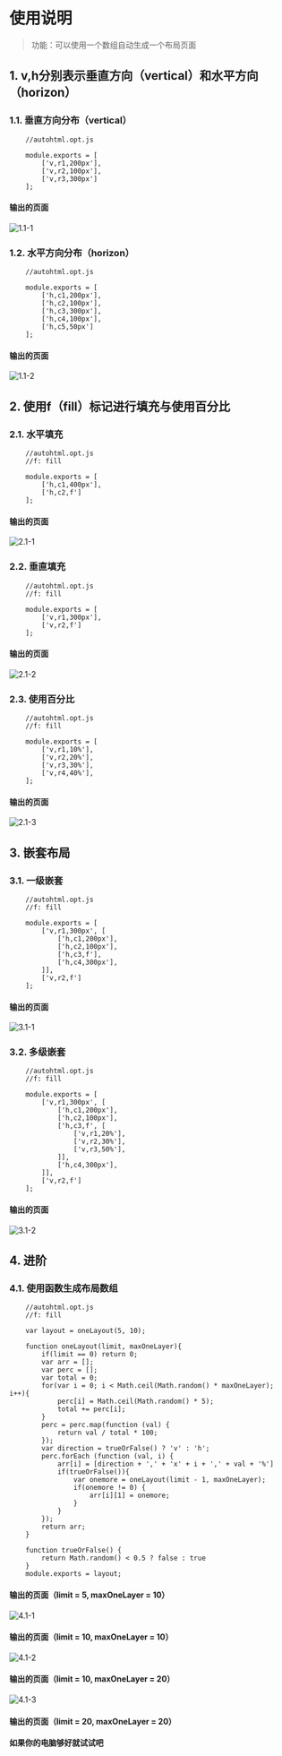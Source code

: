 # 使用说明
> 功能：可以使用一个数组自动生成一个布局页面
## 1. v,h分别表示垂直方向（vertical）和水平方向（horizon）
### 1.1. 垂直方向分布（vertical）
```
    //autohtml.opt.js
    
    module.exports = [
        ['v,r1,200px'],
        ['v,r2,100px'],
        ['v,r3,300px']
    ];
```
#### 输出的页面
![1.1-1](https://lx-img-1257957505.cos.ap-shanghai.myqcloud.com/github-autoHTML/1.1-1.png)

### 1.2. 水平方向分布（horizon）
```
    //autohtml.opt.js
    
    module.exports = [
        ['h,c1,200px'],
        ['h,c2,100px'],
        ['h,c3,300px'],
        ['h,c4,100px'],
        ['h,c5,50px']
    ];
```
#### 输出的页面
![1.1-2](https://lx-img-1257957505.cos.ap-shanghai.myqcloud.com/github-autoHTML/1.1-2.png)

## 2. 使用f（fill）标记进行填充与使用百分比
### 2.1. 水平填充
```
    //autohtml.opt.js
    //f: fill
    
    module.exports = [
        ['h,c1,400px'],
        ['h,c2,f']
    ];
```
#### 输出的页面
![2.1-1](https://lx-img-1257957505.cos.ap-shanghai.myqcloud.com/github-autoHTML/2.1-1.png)

### 2.2. 垂直填充
```
    //autohtml.opt.js
    //f: fill
    
    module.exports = [
        ['v,r1,300px'],
        ['v,r2,f']
    ];
```
#### 输出的页面
![2.1-2](https://lx-img-1257957505.cos.ap-shanghai.myqcloud.com/github-autoHTML/2.1-2.png)

### 2.3. 使用百分比
```
    //autohtml.opt.js
    //f: fill
    
    module.exports = [
        ['v,r1,10%'],
        ['v,r2,20%'],
        ['v,r3,30%'],
        ['v,r4,40%'],
    ];
```
#### 输出的页面
![2.1-3](https://lx-img-1257957505.cos.ap-shanghai.myqcloud.com/github-autoHTML/2.1-3.png)

## 3. 嵌套布局
### 3.1. 一级嵌套
```
    //autohtml.opt.js
    //f: fill
    
    module.exports = [
        ['v,r1,300px', [
            ['h,c1,200px'],
            ['h,c2,100px'],
            ['h,c3,f'],
            ['h,c4,300px'],
        ]],
        ['v,r2,f']
    ];
```
#### 输出的页面
![3.1-1](https://lx-img-1257957505.cos.ap-shanghai.myqcloud.com/github-autoHTML/3.1-1.png)

### 3.2. 多级嵌套
```
    //autohtml.opt.js
    //f: fill
    
    module.exports = [
        ['v,r1,300px', [
            ['h,c1,200px'],
            ['h,c2,100px'],
            ['h,c3,f', [
                ['v,r1,20%'],
                ['v,r2,30%'],
                ['v,r3,50%'],
            ]],
            ['h,c4,300px'],
        ]],
        ['v,r2,f']
    ];
```
#### 输出的页面
![3.1-2](https://lx-img-1257957505.cos.ap-shanghai.myqcloud.com/github-autoHTML/3.1-2.png)

## 4. 进阶
### 4.1. 使用函数生成布局数组
```
    //autohtml.opt.js
    //f: fill
    
    var layout = oneLayout(5, 10);

    function oneLayout(limit, maxOneLayer){
        if(limit == 0) return 0;
        var arr = [];
        var perc = [];
        var total = 0;
        for(var i = 0; i < Math.ceil(Math.random() * maxOneLayer); i++){
            perc[i] = Math.ceil(Math.random() * 5);
            total += perc[i];
        }
        perc = perc.map(function (val) {
            return val / total * 100;
        });
        var direction = trueOrFalse() ? 'v' : 'h';
        perc.forEach (function (val, i) {
            arr[i] = [direction + ',' + 'x' + i + ',' + val + '%']
            if(trueOrFalse()){
                var onemore = oneLayout(limit - 1, maxOneLayer);
                if(onemore != 0) {
                    arr[i][1] = onemore;
                }
            }
        });
        return arr;
    }

    function trueOrFalse() {
        return Math.random() < 0.5 ? false : true
    }
    module.exports = layout;
```
#### 输出的页面（limit = 5, maxOneLayer = 10）
![4.1-1](https://lx-img-1257957505.cos.ap-shanghai.myqcloud.com/github-autoHTML/4.1-1.png)

#### 输出的页面（limit = 10, maxOneLayer = 10）
![4.1-2](https://lx-img-1257957505.cos.ap-shanghai.myqcloud.com/github-autoHTML/4.1-2.png)

#### 输出的页面（limit = 10, maxOneLayer = 20）
![4.1-3](https://lx-img-1257957505.cos.ap-shanghai.myqcloud.com/github-autoHTML/4.1-3.png)

#### 输出的页面（limit = 20, maxOneLayer = 20）
**如果你的电脑够好就试试吧**